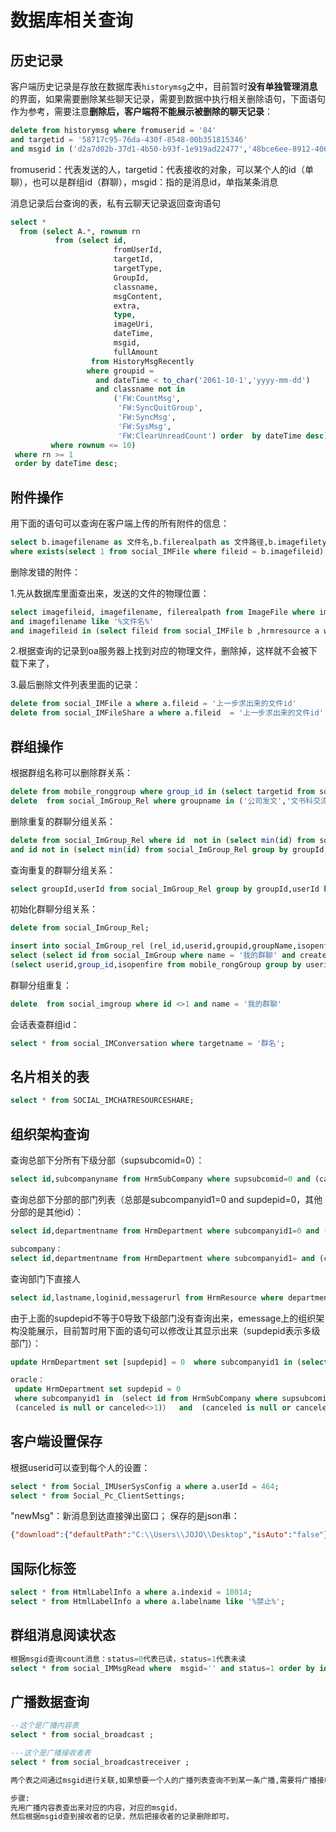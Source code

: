 # 数据库相关查询

## 历史记录

客户端历史记录是存放在数据库表`historymsg`之中，目前暂时**没有单独管理消息**的界面，如果需要删除某些聊天记录，需要到数据中执行相关删除语句，下面语句作为参考，需要注意**删除后，客户端将不能展示被删除的聊天记录**：

```sql
delete from historymsg where fromuserid = '84'
and targetid = '58717c95-76da-430f-8548-00b351815346'
and msgid in ('d2a7d02b-37d1-4b50-b93f-1e919ad22477','48bce6ee-8912-4064-98a6-f7a8bc22a54b','0e10fcd2-ba05-4844-8bcd-e13e0457ae4c');
```

fromuserid：代表发送的人，targetid：代表接收的对象，可以某个人的id（单聊），也可以是群组id（群聊），msgid：指的是消息id，单指某条消息

消息记录后台查询的表，私有云聊天记录返回查询语句

```sql
select *
  from (select A.*, rownum rn
          from (select id,
                       fromUserId,
                       targetId,
                       targetType,
                       GroupId,
                       classname,
                       msgContent,
                       extra,
                       type,
                       imageUri,
                       dateTime,
                       msgid,
                       fullAmount
                  from HistoryMsgRecently
                 where groupid =
                   and dateTime < to_char('2061-10-1','yyyy-mm-dd')
                   and classname not in
                       ('FW:CountMsg',
                        'FW:SyncQuitGroup',
                        'FW:SyncMsg',
                        'FW:SysMsg',
                        'FW:ClearUnreadCount') order  by dateTime desc) A
         where rownum <= 10)
 where rn >= 1
 order by dateTime desc;
```

## 附件操作

用下面的语句可以查询在客户端上传的所有附件的信息：

```sql
select b.imagefilename as 文件名,b.filerealpath as 文件路径,b.imagefiletype as 文件类型 from ImageFile b
where exists(select 1 from social_IMFile where fileid = b.imagefileid);
```

删除发错的附件：

1.先从数据库里面查出来，发送的文件的物理位置：

```sql
select imagefileid, imagefilename, filerealpath from ImageFile where imagefileid in (select fileid from social_IMFile b ,hrmresource a where b.userid = a.id and a.loginid = '发送人登录名')
and imagefilename like '%文件名%'
and imagefileid in (select fileid from social_IMFile b ,hrmresource a where b.targetid = a.id and a.loginid = '接收文件人登录名');
```

2.根据查询的记录到oa服务器上找到对应的物理文件，删除掉，这样就不会被下载下来了，

3.最后删除文件列表里面的记录：

```sql
delete from social_IMFile a where a.fileid = '上一步求出来的文件id'
delete from social_IMFileShare a where a.fileid  = '上一步求出来的文件id'
```

## 群组操作

根据群组名称可以删除群关系：

```sql
delete from mobile_ronggroup where group_id in (select targetid from social_IMConversation a where a.targetname in ('公司发文','文书科交流群','马钢协同办公系统'))
delete  from social_ImGroup_Rel where groupname in ('公司发文','文书科交流群','马钢协同办公系统');
```

删除重复的群聊分组关系：

```sql
delete from social_ImGroup_Rel where id  not in (select min(id) from social_ImGroup_Rel group by groupId,userId having count(id)>1)
and id not in (select min(id) from social_ImGroup_Rel group by groupId,userId having count(id)=1)
```

查询重复的群聊分组关系：

```sql
select groupId,userId from social_ImGroup_Rel group by groupId,userId having count(id)>1
```

初始化群聊分组关系：

```sql
delete from social_ImGroup_Rel;

insert into social_ImGroup_rel (rel_id,userid,groupid,groupName,isopenfire)
select (select id from social_ImGroup where name = '我的群聊' and createUserId = 'ALL') as rel_id,a.userid,a.group_id ,b.targetname,a.isopenfire from
(select userid,group_id,isopenfire from mobile_rongGroup group by userid,group_id,isopenfire) a,(select targetid,targetname from social_IMConversation group by targetid,targetname) b where a.group_id = b.targetid;
```

群聊分组重复：

```sql
delete  from social_imgroup where id <>1 and name = '我的群聊'
```

会话表查群组id：

```sql
select * from social_IMConversation where targetname = '群名';
```

## 名片相关的表

```sql
select * from SOCIAL_IMCHATRESOURCESHARE;
```

## 组织架构查询

查询总部下分所有下级分部（supsubcomid=0）：

```sql
select id,subcompanyname from HrmSubCompany where supsubcomid=0 and (canceled is null or canceled<>1) order by showorder asc , subcompanyname asc;
```

查询总部下分部的部门列表（总部是subcompanyid1=0 and supdepid=0，其他分部的是其他id）：

```sql
select id,departmentname from HrmDepartment where subcompanyid1=0 and (canceled is null or canceled<>1) and supdepid=0 order by showorder asc, departmentname asc;

subcompany：
select id,departmentname from HrmDepartment where subcompanyid1= and (canceled is null or canceled<>1) and supdepid=0 order by showorder asc, departmentname asc
```

查询部门下直接人

```sql
select id,lastname,loginid,messagerurl from HrmResource where departmentid='部门id' and status in(0,1,2,3) order by dsporder;
```

由于上面的supdepid不等于0导致下级部门没有查询出来，emessage上的组织架构没能展示，目前暂时用下面的语句可以修改让其显示出来（supdepid表示多级部门）：

```sql
update HrmDepartment set [supdepid] = 0  where subcompanyid1 in (select id from HrmSubCompany where  supsubcomid=117 and(canceled is null or canceled<>1)) and  (canceled is null or canceled<>1);

oracle：
 update HrmDepartment set supdepid = 0
 where subcompanyid1 in （select id from HrmSubCompany where supsubcomid=0 and
 (canceled is null or canceled<>1)）  and  (canceled is null or canceled<>1) and supdepid is null;
```

## 客户端设置保存

根据userid可以查到每个人的设置：

```sql
select * from Social_IMUserSysConfig a where a.userId = 464;
select * from Social_Pc_ClientSettings;
```

"newMsg"：新消息到达直接弹出窗口；
保存的是json串：

```json
{"download":{"defaultPath":"C:\\Users\\JOJO\\Desktop","isAuto":"false"},"guid":"dfeb2748-b7ac-44f9-a107-bbef689f0f59","login":{"autoLogin":false,"language":"zh"},"mainPanel":{"alwaysQuit":true,"noLongerRemind":false},"msgAndRemind":{"audioSet":{"all":false,"broadcast":false,"group":false,"persion":false},"mailRemind":true,"newMsg":true,"wfRemind":true,"audioSet_all":false},"shortcut":{"openAndHideWin":"ALT+W","screenshot":"CTRL+Q"},"skin":"default"}
```

## 国际化标签

```sql
select * from HtmlLabelInfo a where a.indexid = 18014;
select * from HtmlLabelInfo a where a.labelname like '%禁止%';
```

## 群组消息阅读状态

```sql
根据msgid查询count消息：status=0代表已读，status=1代表未读
select * from social_IMMsgRead where  msgid='' and status=1 order by id asc
```

## 广播数据查询

```sql
--这个是广播内容表
select * from social_broadcast ;

---这个是广播接收者表
select * from social_broadcastreceiver ;

两个表之间通过msgid进行关联,如果想要一个人的广播列表查询不到某一条广播,需要将广播接收者的记录删掉就可以了

步骤:
先用广播内容表查出来对应的内容，对应的msgid，
然后根据msgid查到接收者的记录，然后把接收者的记录删除即可。
```
